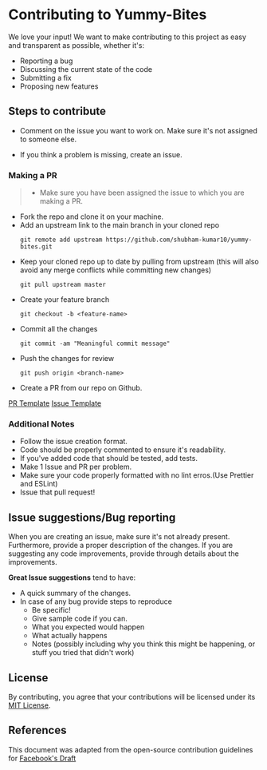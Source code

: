 # Contributing to Yummy-Bites

We love your input! We want to make contributing to this project as easy and transparent as possible, whether it's:

- Reporting a bug
- Discussing the current state of the code
- Submitting a fix
- Proposing new features

## Steps to contribute

* Comment on the issue you want to work on. Make sure it's not assigned to someone else.

* If you think a problem is missing, create an issue.

### Making a PR

> - Make sure you have been assigned the issue to which you are making a PR.

* Fork the repo and clone it on your machine.
* Add an upstream link to the main branch in your cloned repo
    ```
    git remote add upstream https://github.com/shubham-kumar10/yummy-bites.git
    ```
* Keep your cloned repo up to date by pulling from upstream (this will also avoid any merge conflicts while committing new changes)
    ```
    git pull upstream master
    ```
* Create your feature branch
    ```
    git checkout -b <feature-name>
    ```
* Commit all the changes
    ```
    git commit -am "Meaningful commit message"
    ```
* Push the changes for review
    ```
    git push origin <branch-name>
    ```
* Create a PR from our repo on Github.

[PR Template](https://github.com/shubham-kumar10/yummy-bites/tree/master/.github/PULL_REQUEST_TEMPLATE)
[Issue Template](https://github.com/shubham-kumar10/yummy-bites/tree/master/.github/ISSUE_TEMPLATE)

### Additional Notes
* Follow the issue creation format.
* Code should be properly commented to ensure it's readability.
* If you've added code that should be tested, add tests. 
* Make 1 Issue and PR per problem. 
* Make sure your code properly formatted with no lint erros.(Use Prettier and ESLint)
* Issue that pull request!

## Issue suggestions/Bug reporting

When you are creating an issue, make sure it's not already present. Furthermore, provide a proper description of the changes. If you are suggesting any code improvements, provide through details about the improvements.

**Great Issue suggestions** tend to have:

- A quick summary of the changes.
- In case of any bug provide steps to reproduce
  - Be specific!
  - Give sample code if you can. 
  - What you expected would happen
  - What actually happens
  - Notes (possibly including why you think this might be happening, or stuff you tried that didn't work)


## License

By contributing, you agree that your contributions will be licensed under its  [MIT License](http://choosealicense.com/licenses/mit/).


## References

This document was adapted from the open-source contribution guidelines for [Facebook's Draft](https://github.com/facebook/draft-js/blob/a9316a723f9e918afde44dea68b5f9f39b7d9b00/CONTRIBUTING.md)

